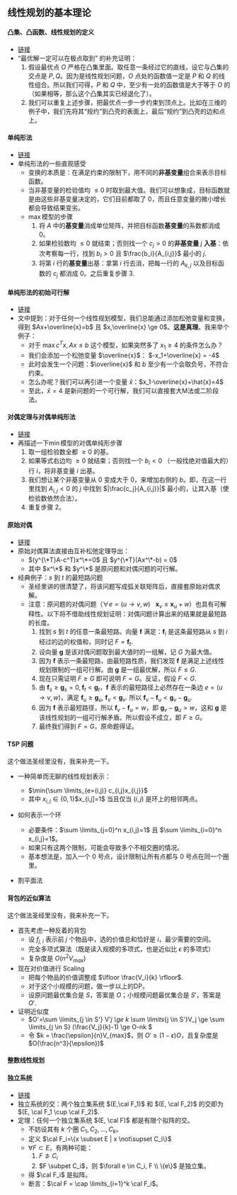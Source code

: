 ## 线性规划的基本理论

#### 凸集、凸函数、线性规划的定义

+ [链接](https://www.cnblogs.com/tsreaper/p/aop1.html)
+  “最优解一定可以在极点取到” 的补充证明：
	1. 假设最优点 $O$ 严格在凸集里面。取任意一条经过它的直线，设它与凸集的交点是 $P,Q$。因为是线性规划问题，$O$ 点处的函数值一定是 $P$ 和 $Q$ 的线性组合。所以我们可得，$P$ 和 $Q$ 中，至少有一处的函数值是大于等于 $O$ 的（如果相等，那么这个凸集其实已经退化了）。
	2. 我们可以重复上述步骤，把最优点一步一步约束到顶点上。比如在三维的例子中，我们先将其“规约”到凸壳的表面上，最后“规约”到凸壳的边和点上。

#### 单纯形法

+ [链接](https://www.cnblogs.com/tsreaper/p/aop2.html)
+ 单纯形法的一些直观感受
	- 变换的本质是：在满足约束的限制下，用不同的**非基变量**组合来表示目标函数。
	- 当非基变量的检验值均 $\le 0$ 时取到最大值。我们可以想象成，目标函数就是由这些非基变量决定的，它们目前都取了 $0$，而且任意变量的微小增长都会导致结果变劣。
	- $\max$模型的步骤
		1. 将 $A$ 中的**基变量**消成单位矩阵，并把目标函数**基变量**的系数都消成 $0$。
		2. 如果检验数均 $\le 0$ 就结束；否则找一个 $c_j>0$ 的**非基变量** $j$ **入基**：依次考察每一行，找到 $b_i > 0$ 且 $\frac{b_i}{A_{i,j}}$ 最小的 $j$.
		3. 将第 $i$ 行的**基变量**出基：拿第 $i$ 行去消，把每一行的 $A_{k,j}$ 以及目标函数的 $c_j$ 都消成 $0$。之后重复步骤 $3$.

#### 单纯形法的初始可行解

+ [链接](https://www.cnblogs.com/tsreaper/p/aop3.html)
+ 文中提到：对于任何一个线性规划模型，我们总能通过添加松弛变量和变换，得到 $Ax+\overline{x}=b$ 且 $x,\overline{x} \ge 0$。**这是真理**。我来举个例子：
	- 对于 $\max c^Tx,Ax \le b$ 这个模型，如果突然多了 $x_1 \ge 4$ 的条件怎么办？
	- 我们会添加一个松弛变量 $\overline{x}$： $-x_1+\overline{x} = -4$
	- 此时会发生一个问题：$\overline{x}$ 和 $b$ 至少有一个会取负号，不符合约束。
	- 怎么办呢？我们可以再引进一个变量 $\hat{x}$：$x_1-\overline{x}+\hat{x}=4$
	- 至此，$\hat{x}=4$ 是新问题的一个可行解，我们可以直接套大M法或二阶段法。

#### 对偶定理与对偶单纯形法

+ [链接](https://www.cnblogs.com/tsreaper/p/aop4.html)
+ 再描述一下$\min$模型的对偶单纯形步骤
	1. 取一组检验数全都 $\ge 0$ 的基。
	2. 如果等式右边均 $\ge 0$ 就结束；否则找一个 $b_i < 0$ （一般找绝对值最大的）行 $i$，将非基变量 $i$ 出基。
	3. 我们想让某个非基变量从 $0$ 变成大于 $0$，来增加右侧的 $b$。即，在这一行里找到 $A_{i,j}< 0$ 的 $j$ 中找到 $|\frac{c_j}{A_{i,j}}|$ 最小的，让其入基（使检验数依然合法）。
	4. 重复步骤 $2$。

#### 原始对偶

+ [链接](https://www.cnblogs.com/tsreaper/p/aop5.html)
+ 原始对偶算法直接由互补松弛定理导出：
	- $(y^{\*T}A-c^T)x^\*=0$ 且 $y^{\*T}(Ax^\*-b) = 0$
	- 其中 $x^\*$ 和 $y^\*$ 是原问题和对偶问题的可行解。
+ 经典例子：$s$ 到 $t$ 的最短路问题
	- 圣经里讲的很清楚了，将该问题写成弧关联矩阵后，直接套原始对偶求解。
	- 注意：原问题的对偶问题（$\forall e=(u \rightarrow v,w) ~~~ \pmb{x}_v  \le \pmb{x}_u + w$）也具有可解释性。以下将不借助线性规划证明：对偶问题计算出来的结果就是最短路的长度。
		1. 找到 $s$ 到 $t$ 的任意一条最短路。向量 $\pmb{f}$ 满足：$\pmb{f}_i$ 是这条最短路从 $s$ 到 $i$ 经过的边的权值和，同时记 $F=\pmb{f}_t$.
		2. 设向量 $\pmb{g}$ 是该对偶问题取到最大值时的一组解，记 $G$ 为最大值。
		3. 因为 $\pmb{f}$ 表示一条最短路，由最短路性质，我们发现 $\pmb{f}$ 是满足上述线性规划限制的一组可行解。由 $\pmb{g}$ 是一组最优解，所以 $F \le G$.
		4. 现在只需证明 $F \ge G$ 即可说明 $F=G$。反证，假设 $F < G$.
		5. 由 $\pmb{f}_s \ge \pmb{g}_s=0,\pmb{f}_t < \pmb{g}_t$，$\pmb{f}$ 表示的最短路径上必然存在一条边 $e=(u \rightarrow v,w)$，满足 $\pmb{f}_u \ge \pmb{g}_u,~\pmb{f}_v < \pmb{g}_v$. 所以 $\pmb{f}_v-\pmb{f}_u < \pmb{g}_v - \pmb{g}_u$.
		6. 因为 $\pmb{f}$ 表示最短路径，所以 $\pmb{f}_v-\pmb{f}_u=w$，即 $\pmb{g}_v-\pmb{g}_u>w$，这和 $\pmb{g}$ 是该线性规划的一组可行解矛盾。所以假设不成立，即 $F \ge G$。
		7. 最终我们得到 $F=G$，原命题得证。

#### TSP 问题

这个做法圣经里没有，我来补充一下。

+ 一种简单而无聊的线性规划表示：
	- $\min{\sum \limits_{e=(i,j)} c_{i,j}x_{i,j}}$
	- 其中 $x_{i,j} \in \{0,1\}$$x_{i,j]=1$ 当且仅当 $(i,j)$ 是环上的相邻两点。
+ 如何表示一个环
	- 必要条件：$\sum \limits_{j=0}^n x_{i,j}=1$ 且 $\sum \limits_{i=0}^n x_{i,j}=1$。
	- 如果只有这两个限制，可能会导致多个不相交圈的情况。
	- 基本想法是，加入一个 $0$ 号点，设计限制让所有点都与 $0$ 号点在同一个圈里。

+ 割平面法

#### 背包的近似算法

这个做法圣经里没有，我来补充一下。

+ 首先考虑一种反着的背包
	- 设 $f_{j,i}$ 表示前 $j$ 个物品中，选的价值总和恰好是 $i$，最少需要的空间。
	- 完全多项式算法（既是读入规模的多项式，也是近似比 $\epsilon$ 的多项式）
	- 复杂度是 $O(n^2V_{max})$
+ 现在对价值进行 Scaling
	- 把每个物品的价值调整成 $\lfloor \frac{V_i}{k} \rfloor$.
	- 对于这个小规模的问题，做一步以上的DP。
	- 设原问题最优集合是 $S$，答案是 $O$；小规模问题最优集合是 $S'$，答案是 $O'$.
+ 证明近似度
	- $O'=\sum \limits_{j \in S'} V'_j \ge k \sum \limits_{j \in S'}V_j \ge \sum \limits_{j \in S} (\frac{V_j}{k}-1) \ge O-nk $
	- 令 $k = \frac{\epsilon}{n}V_{max}$，则 $O' \ge (1-\epsilon) O$，且复杂度是 $O(\frac{n^3}{\epsilon})$

#### 整数线性规划

#### 独立系统

+ [链接](https://www.cnblogs.com/tsreaper/p/aop7.html)
+ 独立系统的交：两个独立集系统 $(E,\cal F_1)$ 和 $(E, \cal F_2)$ 的交即为 $(E, \cal F_1 \cup \cal F_2)$.
+ 定理：任何一个独立集系统 $(E, \cal F)$ 都是有限个拟阵的交。
	- 不妨设其有 $k$ 个圈 $C_1, C_2, \dots, C_k$。
	- 定义 $\cal F_i=\{x \subset E | x \not\supset C_i\}$
	- $\forall F \subset E$，有两种可能：
		1. $F \not\supset C_i$
		2. $F \subpet C_i$，则 $\forall e \in C_i, F \\ \{e\}$ 是独立集。
	- 得 $\cal F_i$ 是拟阵。
	- 断言：$\cal F = \cap \limits_{i=1}^k \cal F_i$。